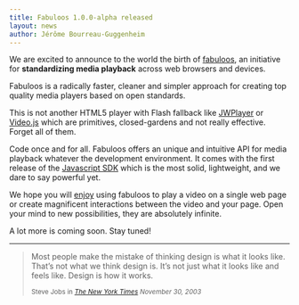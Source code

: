 ```yaml
---
title: Fabuloos 1.0.0-alpha released
layout: news
author: Jérôme Bourreau-Guggenheim
---
```


We are excited to announce to the world the birth of [fabuloos](http://www.fabuloos.org), an initiative for <strong>standardizing media playback</strong> across web browsers and devices.

Fabuloos is a radically faster, cleaner and simpler approach for creating top quality media players based on open standards.

This is not another HTML5 player with Flash fallback like [JWPlayer](http://www.jwplayer.com) or [Video.js](http://www.videojs.com) which are primitives, closed-gardens and not really effective. Forget all of them.

Code once and for all. Fabuloos offers an unique and intuitive API for media playback whatever the development environment. It comes with the first release of the [Javascript SDK](/download/) which is the most solid, lightweight, and we dare to say powerful yet.

We hope you will [enjoy](/documentation/getting-started.html) using fabuloos to play a video on a single web page or create magnificent interactions between the video and your page. Open your mind to new possibilities, they are absolutely infinite.

A lot more is coming soon. Stay tuned!

***

<blockquote>
	<p>Most people make the mistake of thinking design is what it looks like. That’s not what we think design is. It’s not just what it looks like and feels like. Design is how it works.</p>
	<small>Steve Jobs in <cite><a href="http://www.nytimes.com/2003/11/30/magazine/the-guts-of-a-new-machine.html?pagewanted=all&src=pm">The New York Times</a> November 30, 2003</cite></small>
</blockquote>